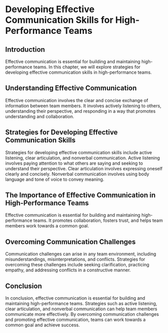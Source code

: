 # Developing Effective Communication Skills for High-Performance Teams

Introduction
------------

Effective communication is essential for building and maintaining high-performance teams. In this chapter, we will explore strategies for developing effective communication skills in high-performance teams.

Understanding Effective Communication
-------------------------------------

Effective communication involves the clear and concise exchange of information between team members. It involves actively listening to others, understanding their perspective, and responding in a way that promotes understanding and collaboration.

Strategies for Developing Effective Communication Skills
--------------------------------------------------------

Strategies for developing effective communication skills include active listening, clear articulation, and nonverbal communication. Active listening involves paying attention to what others are saying and seeking to understand their perspective. Clear articulation involves expressing oneself clearly and concisely. Nonverbal communication involves using body language and tone of voice to convey meaning.

The Importance of Effective Communication in High-Performance Teams
-------------------------------------------------------------------

Effective communication is essential for building and maintaining high-performance teams. It promotes collaboration, fosters trust, and helps team members work towards a common goal.

Overcoming Communication Challenges
-----------------------------------

Communication challenges can arise in any team environment, including misunderstandings, misinterpretations, and conflicts. Strategies for overcoming these challenges include seeking clarification, practicing empathy, and addressing conflicts in a constructive manner.

Conclusion
----------

In conclusion, effective communication is essential for building and maintaining high-performance teams. Strategies such as active listening, clear articulation, and nonverbal communication can help team members communicate more effectively. By overcoming communication challenges and promoting effective communication, teams can work towards a common goal and achieve success.
